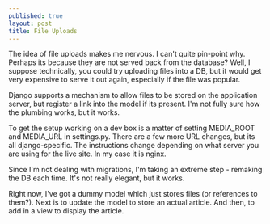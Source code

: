 ```yaml
---
published: true
layout: post
title: File Uploads
---
```



The idea of file uploads makes me nervous. I can't quite pin-point why. Perhaps its because they are not served back from the database? Well, I suppose technically, you could try uploading files into a DB, but it would get very expensive to serve it out again, especially if the file was popular. 

Django supports a mechanism to allow files to be stored on the application server, but register a link into the model if its present. I'm not fully sure how the plumbing works, but it works. 

To get the setup working on a dev box is a matter of setting MEDIA_ROOT and MEDIA_URL in settings.py. There are a few more URL changes, but its all django-specific. The instructions change depending on what server you are using for the live site. In my case it is nginx. 

Since I'm not dealing with migrations, I'm taking an extreme step - remaking the DB each time. It's not really elegant, but it works.

Right now, I've got a dummy model which just stores files (or references to them?). Next is to update the model to store an actual article. And then, to add in a view to display the article.
